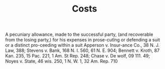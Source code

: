 ---
title: Costs
letter: C
permalink: "/definitions/bld-costs.html"
body: A pecuniary allowance, made to the successful party, (and recoverable from the
  losing party,) for his expenses in prose-cutlng or defending a suit or a distinct
  pro-ceeding within a suit Apperson v. Insur-ance Co., 38 N. J. Law, 388; Stevens
  v. Bank, 168 N. I. 560, 61 N. E. 904; Bennett v. Kroth, 87 Kan. 235, 15 Pac. 221,
  1 Am. St Rep. 248; Chase v. De wolf, 09 111. 49; Noyes v. State, 46 wis. 250, 1
  N. W. 1, 32 Am. Rep. 710
published_at: '2018-07-07'
source: Black's Law Dictionary 2nd Ed (1910)
layout: post
---